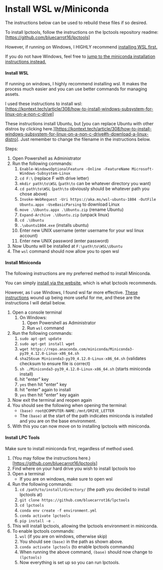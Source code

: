 Install WSL w/Miniconda
=============================================

The instructions below can be used to rebuild these files if so desired.

To install lpctools, follow the instructions on the lpctools repository readme:
[https://github.com/bluecarrot16/lpctools]

However, if running on Windows, I HIGHLY recommend [installing WSL first.](#install-wsl)

If you do not have Windows, feel free to [jump to the miniconda installation instructions instead.](#install-miniconda)


#### Install WSL
If running on windows, I highly recommend installing wsl. It makes the process much easier and you can use better commands for managing assets.

I used these instructions to install wsl:
[https://kontext.tech/article/308/how-to-install-windows-subsystem-for-linux-on-a-non-c-drive]

These instructions install Ubuntu, but [you can replace Ubuntu with other distros by clicking here.][https://kontext.tech/article/308/how-to-install-windows-subsystem-for-linux-on-a-non-c-drive#h-download-a-linux-distro]. Just remember to change the filename in the instructions below.

Steps:
1. Open Powershell as Administrator
2. Run the following commands:
    1. `Enable-WindowsOptionalFeature -Online -FeatureName Microsoft-Windows-Subsystem-Linux`
    2. `cd F:\` (replace F with drive letter)
    3. `mkdir path\to\WSL` (`path\to` can be whatever directory you want)
    4. `cd path\to\WSL` (`path\to` obviously should be whatever path you chose above)
    5. `Invoke-WebRequest -Uri https://aka.ms/wsl-ubuntu-1804 -OutFile Ubuntu.appx -UseBasicParsing` to download Linux
    6. `move .\Ubuntu.appx .\Ubuntu.zip` (rename Ubuntu)
    7. `Expand-Archive .\Ubuntu.zip` (unpack linux)
    8. `cd .\Ubuntu`
    9. `.\ubuntu1804.exe` (installs ubuntu)
    10. Enter new UNIX username (enter username for your wsl linux account)
    11. Enter new UNIX password (enter password)
3. Now Ubuntu will be installed at `F:\path\to\WSL\Ubuntu`
4. The `wsl` command should now allow you to open wsl


#### Install Miniconda

The following instructions are my preferred method to install Miniconda.

You can simply [install via the website](https://docs.conda.io/en/latest/miniconda.html), which is what lpctools recommends.

However, as I use Windows, I found wsl far more effective. [These instructions](https://kontext.tech/article/1064/install-miniconda-and-anaconda-on-wsl-2-or-linux) wound up being more useful for me, and these are the instructions I will detail below.

1. Open a console terminal
    1. On Windows:
        1. Open Powershell as Administrator
        2. Run `wsl` command
2. Run the following commands:
    1. `sudo apt-get update`
    2. `sudo apt-get install wget`
    3. `wget https://repo.anaconda.com/miniconda/Miniconda3-py39_4.12.0-Linux-x86_64.sh`
    4. `sha256sum Miniconda3-py39_4.12.0-Linux-x86_64.sh` (validates checksum to ensure file is correct)
    5. `sh ./Miniconda3-py39_4.12.0-Linux-x86_64.sh` (starts miniconda install)
    6. hit "enter" key
    7. `yes` then hit "enter" key
    8. hit "enter" again to install
    9. `yes` then hit "enter" key again
3. Now exit the terminal and reopen again
4. You should see the following when opening the terminal:
    - `(base) root@COMPUTER-NAME:/mnt/DRIVE_LETTER`
    - The `(base)` at the start of the path indicates miniconda is installed and you are on the base environment.
5. With this you can now move on to installing lpctools with miniconda.


#### Install LPC Tools

Make sure to install miniconda first, regardless of method used.

1. (You may follow the instructions here.)[https://github.com/bluecarrot16/lpctools]
2. Find where on your hard drive you wish to install lpctools too
3. Open a terminal
    - If you are on windows, make sure to open wsl
4. Run the following commands:
    1. `cd /path/to/install/directory/` (the path you decided to install lpctools at)
    2. `git clone https://github.com/bluecarrot16/lpctools`
    3. `cd lpctools`
    4. `conda env create -f environment.yml`
    5. `conda activate lpctools`
    6. `pip install -e .`
5. This will install lpctools, allowing the lpctools environment in miniconda.
6. To enable lpctools commands:
    1. `wsl` (if you are on windows, otherwise skip)
    2. You should see `(base)` in the path as shown above.
    3. `conda activate lpctools` (to enable lpctools commands)
    4. When running the above command, `(base)` should now change to `(lpctools)`
    5. Now everything is set up so you can run lpctools.